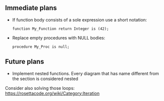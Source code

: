 ## Immediate plans

  * If function body consists of a sole expression use a short notation:

        function My_Function return Integer is (42);

  * Replace empty procedures with NULL bodies:

        procedure My_Proc is null;

## Future plans

  * Implement nested functions. Every diagram that has name different from the
    section is considered nested

Consider also solving those loops: https://rosettacode.org/wiki/Category:Iteration
